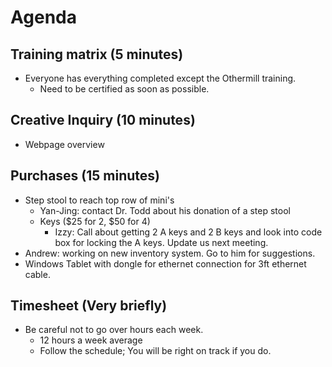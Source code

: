 # Agenda

## Training matrix (5 minutes)
- Everyone has everything completed except the Othermill training.
  - Need to be certified as soon as possible.


## Creative Inquiry (10 minutes)
- Webpage overview


## Purchases (15 minutes)
- Step stool to reach top row of mini's
    - Yan-Jing: contact Dr. Todd about his donation of a step stool
  - Keys ($25 for 2, $50 for 4)
    - Izzy: Call about getting 2 A keys and 2 B keys and look into code box for locking the A keys. Update us next meeting.
- Andrew: working on new inventory system. Go to him for suggestions.
- Windows Tablet with dongle for ethernet connection for 3ft ethernet cable.


## Timesheet (Very briefly)
- Be careful not to go over hours each week.
  - 12 hours a week average
  - Follow the schedule; You will be right on track if you do.
